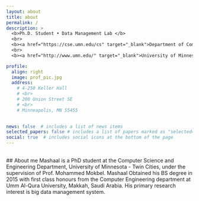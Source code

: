 ```yaml
---
layout: about
title: about
permalink: /
description: >
  <b>Ph.D. Student • Data Management Lab </b>
  <br>
  <b><a href="https://cse.umn.edu/cs" target="_blank">Department of Computer Science & Engineering</a></b>
  <br>
  <b><a href="http://www.umn.edu/" target="_blank">University of Minnesota</a></b>

profile:
  align: right
  image: prof_pic.jpg
  address: 
    # 4-250 Keller Hall 
    # <br>
    # 200 Union Street SE 
    # <br>
    # Minneapolis, MN 55455 
    

news: false  # includes a list of news items
selected_papers: false # includes a list of papers marked as "selected={true}"
social: true  # includes social icons at the bottom of the page
---
```


<br>
## About me
Mashaal is a PhD student at the Computer Science and Engineering Department, University of Minnesota - Twin Cities, under the supervision of Prof. Mohammed Mokbel. Mashaal Obtained his BS degree in 2015 with first class honours from the Computer Engineering department at Umm Al-Qura University, Makkah, Saudi Arabia. His primary research interest is big data management system.